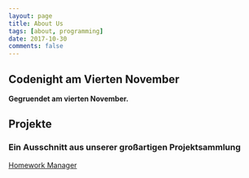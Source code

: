 ```yaml
---
layout: page
title: About Us
tags: [about, programming]
date: 2017-10-30
comments: false
---
```


## Codenight am Vierten November
**Gegruendet am vierten November.**

## Projekte
### Ein Ausschnitt aus unserer großartigen Projektsammlung
<a href="https://pl4gue.github.io/codenightAmViertenNovember/homeworkManager/">Homework Manager</a>
